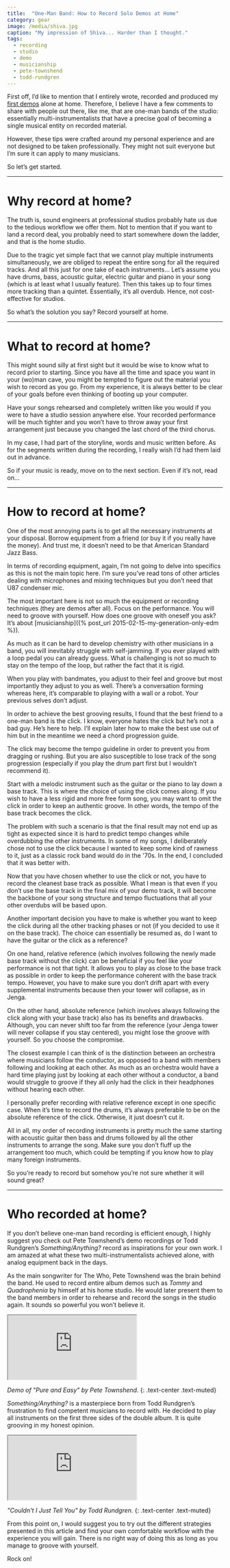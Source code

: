```yaml
---
title:  "One-Man Band: How to Record Solo Demos at Home"
category: gear
image: /media/shiva.jpg
caption: "My impression of Shiva... Harder than I thought."
tags:
  - recording
  - studio
  - demo
  - musicianship
  - pete-townshend
  - todd-rundgren
---
```


First off, I’d like to mention that I entirely wrote, recorded and produced my [first demos](/#music-section) alone at home. Therefore, I believe I have a few comments to share with people out there, like me, that are one-man bands of the studio: essentially multi-instrumentalists that have a precise goal of becoming a single musical entity on recorded material.

However, these tips were crafted around my personal experience and are not designed to be taken professionally. They might not suit everyone but I’m sure it can apply to many musicians.

So let’s get started.

 * * *

# __Why record at home?__

The truth is, sound engineers at professional studios probably hate us due to the tedious workflow we offer them. Not to mention that if you want to land a record deal, you probably need to start somewhere down the ladder, and that is the home studio.

Due to the tragic yet simple fact that we cannot play multiple instruments simultaneously, we are obliged to repeat the entire song for all the required tracks. And all this just for one take of each instruments... Let’s assume you have drums, bass, acoustic guitar, electric guitar and piano in your song (which is at least what I usually feature). Then this takes up to four times more tracking than a quintet. Essentially, it’s all overdub. Hence, not cost-effective for studios.

So what’s the solution you say? Record yourself at home.

 * * *

# __What to record at home?__

This might sound silly at first sight but it would be wise to know what to record prior to starting. Since you have all the time and space you want in your (wo)man cave, you might be tempted to figure out the material you wish to record as you go. From my experience, it is always better to be clear of your goals before even thinking of booting up your computer.

Have your songs rehearsed and completely written like you would if you were to have a studio session anywhere else. Your recorded performance will be much tighter and you won’t have to throw away your first arrangement just because you changed the last chord of the third chorus.

In my case, I had part of the storyline, words and music written before. As for the segments written during the recording, I really wish I’d had them laid out in advance.

So if your music is ready, move on to the next section. Even if it’s not, read on...

 * * *

# __How to record at home?__

One of the most annoying parts is to get all the necessary instruments at your disposal. Borrow equipment from a friend (or buy it if you really have the money). And trust me, it doesn’t need to be that American Standard Jazz Bass.

In terms of recording equipment, again, I’m not going to delve into specifics as this is not the main topic here. I’m sure you’ve read tons of other articles dealing with microphones and mixing techniques but you don’t need that U87 condenser mic.

The most important here is not so much the equipment or recording techniques (they are demos after all). Focus on the performance. You will need to groove with yourself. How does one groove with oneself you ask? It’s about [musicianship]({% post_url 2015-02-15-my-generation-only-edm %}).

As much as it can be hard to develop chemistry with other musicians in a band, you will inevitably struggle with self-jamming. If you ever played with a loop pedal you can already guess. What is challenging is not so much to stay on the tempo of the loop, but rather the fact that it is rigid.

When you play with bandmates, you adjust to their feel and groove but most importantly they adjust to you as well. There’s a conversation forming whereas here, it’s comparable to playing with a wall or a robot. Your previous selves don’t adjust.

In order to achieve the best grooving results, I found that the best friend to a one-man band is the click. I know, everyone hates the click but he’s not a bad guy. He’s here to help. I’ll explain later how to make the best use out of him but in the meantime we need a chord progression guide.

The click may become the tempo guideline in order to prevent you from dragging or rushing. But you are also susceptible to lose track of the song progression (especially if you play the drum part first but I wouldn’t recommend it).

Start with a melodic instrument such as the guitar or the piano to lay down a base track. This is where the choice of using the click comes along. If you wish to have a less rigid and more free form song, you may want to omit the click in order to keep an authentic groove. In other words, the tempo of the base track becomes the click.

The problem with such a scenario is that the final result may not end up as tight as expected since it is hard to predict tempo changes while overdubbing the other instruments. In some of my songs, I deliberately chose not to use the click because I wanted to keep some kind of rawness to it, just as a classic rock band would do in the '70s. In the end, I concluded that it was better with.

Now that you have chosen whether to use the click or not, you have to record the cleanest base track as possible. What I mean is that even if you don’t use the base track in the final mix of your demo track, it will become the backbone of your song structure and tempo fluctuations that all your other overdubs will be based upon.

Another important decision you have to make is whether you want to keep the click during all the other tracking phases or not (if you decided to use it on the base track). The choice can essentially be resumed as, do I want to have the guitar or the click as a reference?

On one hand, relative reference (which involves following the newly made base track without the click) can be beneficial if you feel like your performance is not that tight. It allows you to play as close to the base track as possible in order to keep the performance coherent with the base track tempo. However, you have to make sure you don’t drift apart with every supplemental instruments because then your tower will collapse, as in Jenga.

On the other hand, absolute reference (which involves always following the click along with your base track) also has its benefits and drawbacks. Although, you can never shift too far from the reference (your Jenga tower will never collapse if you stay centered), you might lose the groove with yourself. So you choose the compromise.

The closest example I can think of is the distinction between an orchestra where musicians follow the conductor, as opposed to a band with members following and looking at each other. As much as an orchestra would have a hard time playing just by looking at each other without a conductor, a band would struggle to groove if they all only had the click in their headphones without hearing each other.

I personally prefer recording with relative reference except in one specific case. When it’s time to record the drums, it’s always preferable to be on the absolute reference of the click. Otherwise, it just doesn’t cut it.

All in all, my order of recording instruments is pretty much the same starting with acoustic guitar then bass and drums followed by all the other instruments to arrange the song. Make sure you don’t fluff up the arrangement too much, which could be tempting if you know how to play many foreign instruments.

So you’re ready to record but somehow you’re not sure whether it will sound great?

 * * *

# __Who recorded at home?__

If you don’t believe one-man band recording is efficient enough, I highly suggest you check out Pete Townshend’s demo recordings or Todd Rundgren’s _Something/Anything?_ record as inspirations for your own work. I am amazed at what these two multi-instrumentalists achieved alone, with analog equipment back in the days.

As the main songwriter for The Who, Pete Townshend was the brain behind the band. He used to record entire album demos such as _Tommy_ and _Quadrophenia_ by himself at his home studio. He would later present them to the band members in order to rehearse and record the songs in the studio again. It sounds so powerful you won’t believe it.

<div class="embed-responsive embed-responsive-16by9">
	<iframe class="embed-responsive-item" src="https://www.youtube.com/embed/mGuRvEqm78k" allowfullscreen></iframe>
</div>

_Demo of "Pure and Easy" by Pete Townshend._
{: .text-center .text-muted}

_Something/Anything?_ is a masterpiece born from Todd Rundgren’s frustration to find competent musicians to record with. He decided to play all instruments on the first three sides of the double album. It is quite grooving in my honest opinion.

<div class="embed-responsive embed-responsive-16by9">
	<iframe class="embed-responsive-item" src="https://www.youtube.com/embed/wa_dn7xhzT8" allowfullscreen></iframe>
</div>

_"Couldn't I Just Tell You" by Todd Rundgren._
{: .text-center .text-muted}

From this point on, I would suggest you to try out the different strategies presented in this article and find your own comfortable workflow with the experience you will gain. There is no right way of doing this as long as you manage to groove with yourself.

Rock on!
